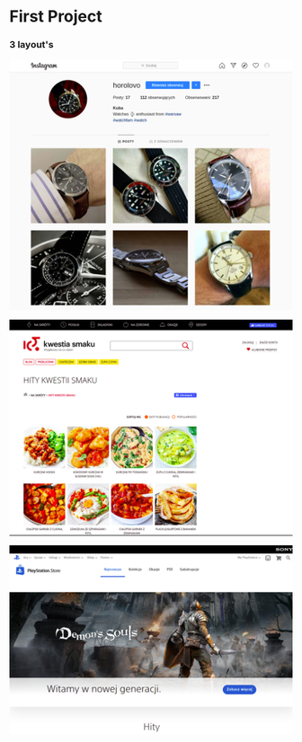 # First Project

### 3 layout's 

![layout1](./files/insta.png)

![](/files/kwestiasmaku.png)

![](files/sony.png)

